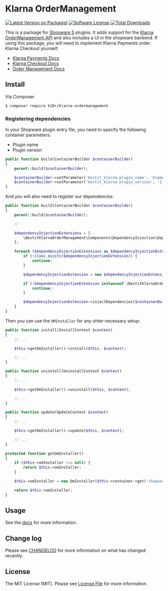 # Klarna OrderManagement

[![Latest Version on Packagist][ico-version]][link-packagist]
[![Software License][ico-license]](LICENSE.md)
[![Total Downloads][ico-downloads]][link-downloads]

This is a package for [Shopware 5](https://en.shopware.com/) plugins.
It adds support for the [Klarna OrderManagement API](https://developers.klarna.com/api/#order-management-api) and also includes a UI in the shopware backend.
If using this package, you will need to implement Klarna Payments order Klarna Checkout yourself.

* [Klarna Payments Docs][link-kp-docs]
* [Klarna Checkout Docs][link-kco-docs]
* [Order Management Docs][link-om-docs]

## Install

Via Composer

``` bash
$ composer require k10r/klarna-ordermanagement
```

### Registering dependencies

In your Shopware plugin entry file, you need to specify the following container parameters:

* Plugin name
* Plugin version

```php
public function build(ContainerBuilder $containerBuilder)
{
    parent::build($containerBuilder);

    $containerBuilder->setParameter('bestit_klarna.plugin_name', 'ExamplePluginName');
    $containerBuilder->setParameter('bestit_klarna.plugin_version', '1.0.0');
}
```

And you will also need to register our dependencies:

```php
public function build(ContainerBuilder $containerBuilder)
{
    parent::build($containerBuilder);

    //

    $dependencyInjectionExtensions = [
        \BestitKlarnaOrderManagement\Components\DependencyInjection\DependencyInjectionExtension::class
    ];

    foreach ($dependencyInjectionExtensions as $dependencyInjectionExtension) {
        if (!class_exists($dependencyInjectionExtension)) {
            continue;
        }

        $dependencyInjectionExtension = new $dependencyInjectionExtension();

        if (!$dependencyInjectionExtension instanceof \BestitKlarnaOrderManagement\Components\DependencyInjection\DependencyInjectionExtensionInterface) {
            continue;
        }

        $dependencyInjectionExtension->injectDependencies($containerBuilder);
    }
}
```

Then you can use the `OMInstaller` for any ohter necessary setup:

```php
public function install(InstallContext $context)
{
    // ...

    $this->getOmInstaller()->install($this, $context);

    // ...
}

public function uninstall(UninstallContext $context)
{
    // ...

    $this->getOmInstaller()->uninstall($this, $context);

    // ...
}

public function update(UpdateContext $context)
{
    // ...

    $this->getOmInstaller()->update($this, $context);

    // ...
}

protected function getOmInstaller()
{
    if ($this->omInstaller !== null) {
        return $this->omInstaller;
    }

    $this->omInstaller = new OmInstaller($this->container->get('shopware.snippet_database_handler'));

    return $this->omInstaller;
}
```

## Usage

See the [docs][link-om-docs] for more information.

## Change log

Please see [CHANGELOG](CHANGELOG.md) for more information on what has changed recently.

## License

The MIT License (MIT). Please see [License File](LICENSE.md) for more information.

[ico-version]: https://img.shields.io/packagist/v/k10r/klarna-ordermanagement.svg?style=flat-square
[ico-license]: https://img.shields.io/badge/license-MIT-brightgreen.svg?style=flat-square
[ico-downloads]: https://img.shields.io/packagist/dt/k10r/klarna-ordermanagement.svg?style=flat-square

[link-packagist]: https://packagist.org/packages/k10r/klarna-ordermanagement
[link-downloads]: https://packagist.org/packages/k10r/klarna-ordermanagement
[link-om-docs]: https://klarna.kellerkinder.de/sw5/de/3-ko/index.html
[link-kp-docs]: https://klarna.kellerkinder.de/sw5/de/1-kp/index.html
[link-kco-docs]: https://klarna.kellerkinder.de/sw5/de/2-kc/index.html
